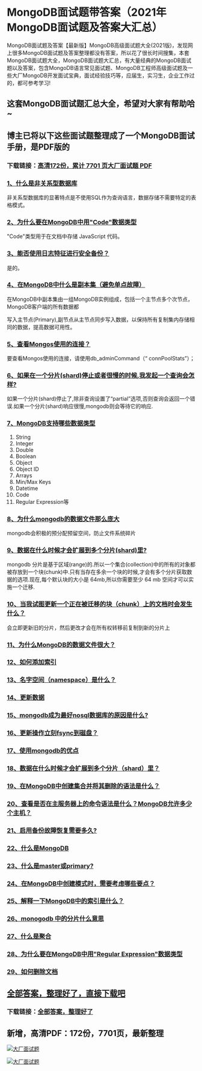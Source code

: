 # MongoDB面试题带答案（2021年MongoDB面试题及答案大汇总）

MongoDB面试题及答案【最新版】MongoDB高级面试题大全(2021版)，发现网上很多MongoDB面试题及答案整理都没有答案，所以花了很长时间搜集，本套MongoDB面试题大全，MongoDB面试题大汇总，有大量经典的MongoDB面试题以及答案，包含MongoDB语言常见面试题、MongoDB工程师高级面试题及一些大厂MongoDB开发面试宝典，面试经验技巧等，应届生，实习生，企业工作过的，都可参考学习!

## 这套MongoDB面试题汇总大全，希望对大家有帮助哈~ 

## 博主已将以下这些面试题整理成了一个MongoDB面试手册，是PDF版的

### 下载链接：[高清172份，累计 7701 页大厂面试题  PDF](https://github.com/javatechnorth/javanorth-itbooks/blob/master/docs/index.md)


### [1、什么是非关系型数据库](https://gitee.com/souyunku/NewDevBooks/blob/master/docs/MongoDB/MongoDB面试题带答案（2021年MongoDB面试题及答案大汇总）.md#1什么是非关系型数据库)  


非关系型数据库的显著特点是不使用SQL作为查询语言，数据存储不需要特定的表格模式。


### [2、为什么要在MongoDB中用"Code"数据类型](https://gitee.com/souyunku/NewDevBooks/blob/master/docs/MongoDB/MongoDB面试题带答案（2021年MongoDB面试题及答案大汇总）.md#2为什么要在mongodb中用"code"数据类型)  


"Code"类型用于在文档中存储 JavaScript 代码。


### [3、能否使用日志特征进行安全备份？](https://gitee.com/souyunku/NewDevBooks/blob/master/docs/MongoDB/MongoDB面试题带答案（2021年MongoDB面试题及答案大汇总）.md#3能否使用日志特征进行安全备份)  


是的。


### [4、在MongoDB中什么是副本集（避免单点故障）](https://gitee.com/souyunku/NewDevBooks/blob/master/docs/MongoDB/MongoDB面试题带答案（2021年MongoDB面试题及答案大汇总）.md#4在mongodb中什么是副本集避免单点故障)  


在MongoDB中副本集由一组MongoDB实例组成，包括一个主节点多个次节点，MongoDB客户端的所有数据都

写入主节点(Primary),副节点从主节点同步写入数据，以保持所有复制集内存储相同的数据，提高数据可用性。


### [5、查看Mongos使用的连接？](https://gitee.com/souyunku/NewDevBooks/blob/master/docs/MongoDB/MongoDB面试题带答案（2021年MongoDB面试题及答案大汇总）.md#5查看mongos使用的连接)  


要查看Mongos使用的连接，请使用db_adminCommand（“ connPoolStats”）；


### [6、如果在一个分片(shard)停止或者很慢的时候,我发起一个查询会怎样?](https://gitee.com/souyunku/NewDevBooks/blob/master/docs/MongoDB/MongoDB面试题带答案（2021年MongoDB面试题及答案大汇总）.md#6如果在一个分片shard停止或者很慢的时候,我发起一个查询会怎样)  


如果一个分片(shard)停止了,除非查询设置了“partial”选项,否则查询会返回一个错误.如果一个分片(shard)响应很慢,mongodb则会等待它的响应.


### [7、MongoDB支持哪些数据类型](https://gitee.com/souyunku/NewDevBooks/blob/master/docs/MongoDB/MongoDB面试题带答案（2021年MongoDB面试题及答案大汇总）.md#7mongodb支持哪些数据类型)  


1. String
2. Integer
3. Double
4. Boolean
5. Object
6. Object ID
7. Arrays
8. Min/Max Keys
9. Datetime
10. Code
11. Regular Expression等


### [8、为什么mongodb的数据文件那么庞大](https://gitee.com/souyunku/NewDevBooks/blob/master/docs/MongoDB/MongoDB面试题带答案（2021年MongoDB面试题及答案大汇总）.md#8为什么mongodb的数据文件那么庞大)  


mongodb会积极的预分配预留空间，防止文件系统碎片


### [9、数据在什么时候才会扩展到多个分片(shard)里?](https://gitee.com/souyunku/NewDevBooks/blob/master/docs/MongoDB/MongoDB面试题带答案（2021年MongoDB面试题及答案大汇总）.md#9数据在什么时候才会扩展到多个分片shard里)  


mongodb 分片是基于区域(range)的.所以一个集合(collection)中的所有的对象都被存放到一个块(chunk)中.只有当存在多余一个块的时候,才会有多个分片获取数据的选项.现在,每个默认块的大小是 64mb,所以你需要至少 64 mb 空间才可以实施一个迁移.


### [10、当我试图更新一个正在被迁移的块（chunk）上的文档时会发生什么？](https://gitee.com/souyunku/NewDevBooks/blob/master/docs/MongoDB/MongoDB面试题带答案（2021年MongoDB面试题及答案大汇总）.md#10当我试图更新一个正在被迁移的块chunk上的文档时会发生什么)  


会立即更新旧的分片，然后更改才会在所有权转移前复制到新的分片上


### [11、为什么MongoDB的数据文件很大？](https://gitee.com/souyunku/NewDevBooks/blob/master/docs/MongoDB/MongoDB面试题带答案（2021年MongoDB面试题及答案大汇总）.md#11为什么mongodb的数据文件很大)  

### [12、如何添加索引](https://gitee.com/souyunku/NewDevBooks/blob/master/docs/MongoDB/MongoDB面试题带答案（2021年MongoDB面试题及答案大汇总）.md#12如何添加索引)  

### [13、名字空间（namespace）是什么？](https://gitee.com/souyunku/NewDevBooks/blob/master/docs/MongoDB/MongoDB面试题带答案（2021年MongoDB面试题及答案大汇总）.md#13名字空间namespace是什么)  

### [14、更新数据](https://gitee.com/souyunku/NewDevBooks/blob/master/docs/MongoDB/MongoDB面试题带答案（2021年MongoDB面试题及答案大汇总）.md#14更新数据)  

### [15、mongodb成为最好nosql数据库的原因是什么?](https://gitee.com/souyunku/NewDevBooks/blob/master/docs/MongoDB/MongoDB面试题带答案（2021年MongoDB面试题及答案大汇总）.md#15mongodb成为最好nosql数据库的原因是什么)  

### [16、更新操作立刻fsync到磁盘？](https://gitee.com/souyunku/NewDevBooks/blob/master/docs/MongoDB/MongoDB面试题带答案（2021年MongoDB面试题及答案大汇总）.md#16更新操作立刻fsync到磁盘)  

### [17、使用mongodb的优点](https://gitee.com/souyunku/NewDevBooks/blob/master/docs/MongoDB/MongoDB面试题带答案（2021年MongoDB面试题及答案大汇总）.md#17使用mongodb的优点)  

### [18、数据在什么时候才会扩展到多个分片（shard）里？](https://gitee.com/souyunku/NewDevBooks/blob/master/docs/MongoDB/MongoDB面试题带答案（2021年MongoDB面试题及答案大汇总）.md#18数据在什么时候才会扩展到多个分片shard里)  

### [19、在MongoDB中创建集合并将其删除的语法是什么？](https://gitee.com/souyunku/NewDevBooks/blob/master/docs/MongoDB/MongoDB面试题带答案（2021年MongoDB面试题及答案大汇总）.md#19在mongodb中创建集合并将其删除的语法是什么)  

### [20、查看是否在主服务器上的命令语法是什么？MongoDB允许多少个主机？](https://gitee.com/souyunku/NewDevBooks/blob/master/docs/MongoDB/MongoDB面试题带答案（2021年MongoDB面试题及答案大汇总）.md#20查看是否在主服务器上的命令语法是什么mongodb允许多少个主机)  

### [21、启用备份故障恢复需要多久?](https://gitee.com/souyunku/NewDevBooks/blob/master/docs/MongoDB/MongoDB面试题带答案（2021年MongoDB面试题及答案大汇总）.md#21启用备份故障恢复需要多久)  

### [22、什么是MongoDB](https://gitee.com/souyunku/NewDevBooks/blob/master/docs/MongoDB/MongoDB面试题带答案（2021年MongoDB面试题及答案大汇总）.md#22什么是mongodb)  

### [23、什么是master或primary?](https://gitee.com/souyunku/NewDevBooks/blob/master/docs/MongoDB/MongoDB面试题带答案（2021年MongoDB面试题及答案大汇总）.md#23什么是master或primary)  

### [24、在MongoDB中创建模式时，需要考虑哪些要点？](https://gitee.com/souyunku/NewDevBooks/blob/master/docs/MongoDB/MongoDB面试题带答案（2021年MongoDB面试题及答案大汇总）.md#24在mongodb中创建模式时需要考虑哪些要点)  

### [25、解释一下MongoDB中的索引是什么？](https://gitee.com/souyunku/NewDevBooks/blob/master/docs/MongoDB/MongoDB面试题带答案（2021年MongoDB面试题及答案大汇总）.md#25解释一下mongodb中的索引是什么)  

### [26、monogodb 中的分片什么意思](https://gitee.com/souyunku/NewDevBooks/blob/master/docs/MongoDB/MongoDB面试题带答案（2021年MongoDB面试题及答案大汇总）.md#26monogodb-中的分片什么意思)  

### [27、什么是聚合](https://gitee.com/souyunku/NewDevBooks/blob/master/docs/MongoDB/MongoDB面试题带答案（2021年MongoDB面试题及答案大汇总）.md#27什么是聚合)  

### [28、为什么要在MongoDB中用"Regular Expression"数据类型](https://gitee.com/souyunku/NewDevBooks/blob/master/docs/MongoDB/MongoDB面试题带答案（2021年MongoDB面试题及答案大汇总）.md#28为什么要在mongodb中用"regular-expression"数据类型)  

### [29、如何删除文档](https://gitee.com/souyunku/NewDevBooks/blob/master/docs/MongoDB/MongoDB面试题带答案（2021年MongoDB面试题及答案大汇总）.md#29如何删除文档)  





## [全部答案，整理好了，直接下载吧](https://gitee.com/souyunku/DevBooks/blob/master/docs/daan.md)

### 下载链接：[全部答案，整理好了](https://gitee.com/souyunku/NewDevBooks/blob/master/docs/daan.md)




## 新增，高清PDF：172份，7701页，最新整理

[![大厂面试题](https://www.souyunku.com/wp-content/uploads/weixin/mst.png "架构师专栏")](https://www.souyunku.com/wp-content/uploads/weixin/githup-weixin.png "架构师专栏")

[![大厂面试题](https://www.souyunku.com/wp-content/uploads/weixin/githup-weixin.png "架构师专栏")](https://www.souyunku.com/wp-content/uploads/weixin/githup-weixin.png "架构师专栏")

